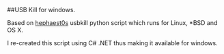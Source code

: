 ##USB Kill for windows.

Based on [hephaest0s](https://github.com/hephaest0s/usbkill) usbkill python script which runs for Linux, *BSD and OS X.

I re-created this script using C# .NET thus making it available for windows.
